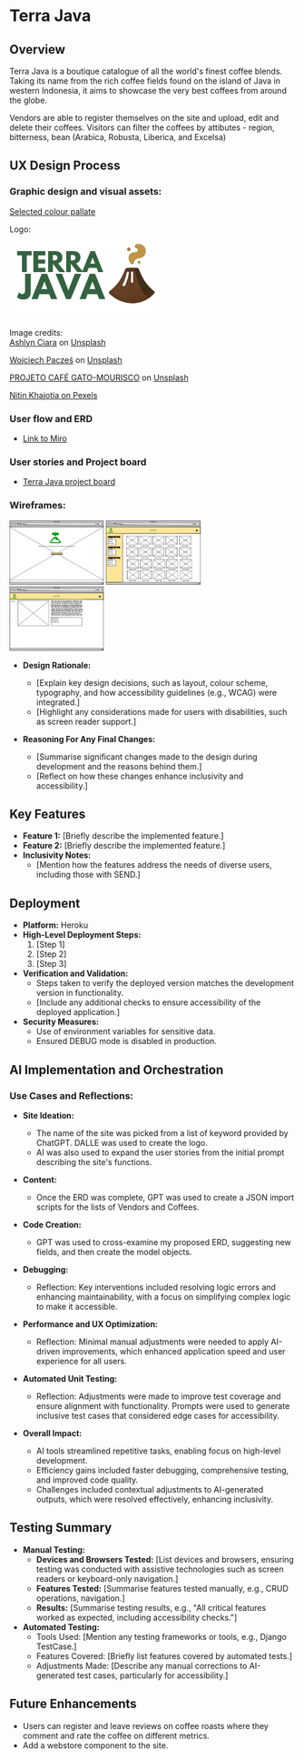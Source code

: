 # Terra Java

## Overview
Terra Java is a boutique catalogue of all the world's finest coffee blends. Taking its name from the rich coffee fields found on the island of Java in western Indonesia, it aims to showcase the very best coffees from around the globe.

Vendors are able to register themselves on the site and upload, edit and delete their coffees.
Visitors can filter the coffees by attibutes - region, bitterness, bean (Arabica, Robusta, Liberica, and Excelsa)


## UX Design Process

### Graphic design and visual assets:
[Selected colour pallate](https://coolors.co/4f3221-34623f-ffee7d-c1b098-ffffff)

Logo:<br>
<img src="static/images/tj-logo.png" style="border: 1px solid white; padding: 10px; width: 50%"></img>

Image credits:<br>
[Ashlyn Ciara](https://unsplash.com/@ashlynciara?utm_content=creditCopyText&utm_medium=referral&utm_source=unsplash) on [Unsplash](https://unsplash.com/photos/a-man-in-a-hat-picking-berries-from-a-bush-4rbWwrtMQ1c?utm_content=creditCopyText&utm_medium=referral&utm_source=unsplash)

[Wojciech Pacześ](https://unsplash.com/@wojtekpaczes?utm_content=creditCopyText&utm_medium=referral&utm_source=unsplash) on [Unsplash](https://unsplash.com/photos/a-pile-of-coffee-beans-sitting-next-to-each-other-lFJzbKZZ_NU?utm_content=creditCopyText&utm_medium=referral&utm_source=unsplash)

[PROJETO CAFÉ GATO-MOURISCO](https://unsplash.com/@projetocafegatomourisco?utm_content=creditCopyText&utm_medium=referral&utm_source=unsplash) on [Unsplash](https://unsplash.com/photos/a-lush-green-hillside-covered-in-lots-of-trees-zOVRgigQMQA?utm_content=creditCopyText&utm_medium=referral&utm_source=unsplash)

[Nitin Khajotia on Pexels](https://www.pexels.com/video/a-view-of-a-lush-green-valley-with-mountains-in-the-background-19669269/)

### User flow and ERD
  - [Link to Miro](https://miro.com/app/board/uXjVLuC7tmQ=/?share_link_id=877125417995)

### User stories and Project board
  - [Terra Java project board](https://github.com/users/alexaspinalldev/projects/10)

### Wireframes:
<img src="static/images/README/Landing.png" style="width: 33%"></img>
<img src="static/images/README/Catalogue.png" style="width: 33%"></img>
<img src="static/images/README/CoffeeDetail.png" style="width: 33%"></img>
    
- **Design Rationale:**
  - [Explain key design decisions, such as layout, colour scheme, typography, and how accessibility guidelines (e.g., WCAG) were integrated.]
  - [Highlight any considerations made for users with disabilities, such as screen reader support.]
 
- **Reasoning For Any Final Changes:**
  - [Summarise significant changes made to the design during development and the reasons behind them.]
  - [Reflect on how these changes enhance inclusivity and accessibility.]

## Key Features
- **Feature 1:** [Briefly describe the implemented feature.]
- **Feature 2:** [Briefly describe the implemented feature.]
- **Inclusivity Notes:** 
  - [Mention how the features address the needs of diverse users, including those with SEND.]

## Deployment
- **Platform:** Heroku
- **High-Level Deployment Steps:** 
  1. [Step 1]
  2. [Step 2]
  3. [Step 3]
- **Verification and Validation:**
  - Steps taken to verify the deployed version matches the development version in functionality.
  - [Include any additional checks to ensure accessibility of the deployed application.]
- **Security Measures:**
  - Use of environment variables for sensitive data.
  - Ensured DEBUG mode is disabled in production.

## AI Implementation and Orchestration

### Use Cases and Reflections:
  - **Site Ideation:**
    - The name of the site was picked from a list of keyword provided by ChatGPT. DALLE was used to create the logo.
    - AI was also used to expand the user stories from the initial prompt describing the site's functions.
       
  - **Content:** 
    - Once the ERD was complete, GPT was used to create a JSON import scripts for the lists of Vendors and Coffees.

  - **Code Creation:** 
    - GPT was used to cross-examine my proposed ERD, suggesting new fields, and then create the model objects.

  - **Debugging:** 
    - Reflection: Key interventions included resolving logic errors and enhancing maintainability, with a focus on simplifying complex logic to make it accessible.

  - **Performance and UX Optimization:** 
    - Reflection: Minimal manual adjustments were needed to apply AI-driven improvements, which enhanced application speed and user experience for all users.

  - **Automated Unit Testing:**
    - Reflection: Adjustments were made to improve test coverage and ensure alignment with functionality. Prompts were used to generate inclusive test cases that considered edge cases for accessibility.

- **Overall Impact:**
  - AI tools streamlined repetitive tasks, enabling focus on high-level development.
  - Efficiency gains included faster debugging, comprehensive testing, and improved code quality.
  - Challenges included contextual adjustments to AI-generated outputs, which were resolved effectively, enhancing inclusivity.

## Testing Summary
- **Manual Testing:**
  - **Devices and Browsers Tested:** [List devices and browsers, ensuring testing was conducted with assistive technologies such as screen readers or keyboard-only navigation.]
  - **Features Tested:** [Summarise features tested manually, e.g., CRUD operations, navigation.]
  - **Results:** [Summarise testing results, e.g., "All critical features worked as expected, including accessibility checks."]
- **Automated Testing:**
  - Tools Used: [Mention any testing frameworks or tools, e.g., Django TestCase.]
  - Features Covered: [Briefly list features covered by automated tests.]
  - Adjustments Made: [Describe any manual corrections to AI-generated test cases, particularly for accessibility.]

## Future Enhancements
- Users can register and leave reviews on coffee roasts where they comment and rate the coffee on different metrics.
- Add a webstore component to the site.
